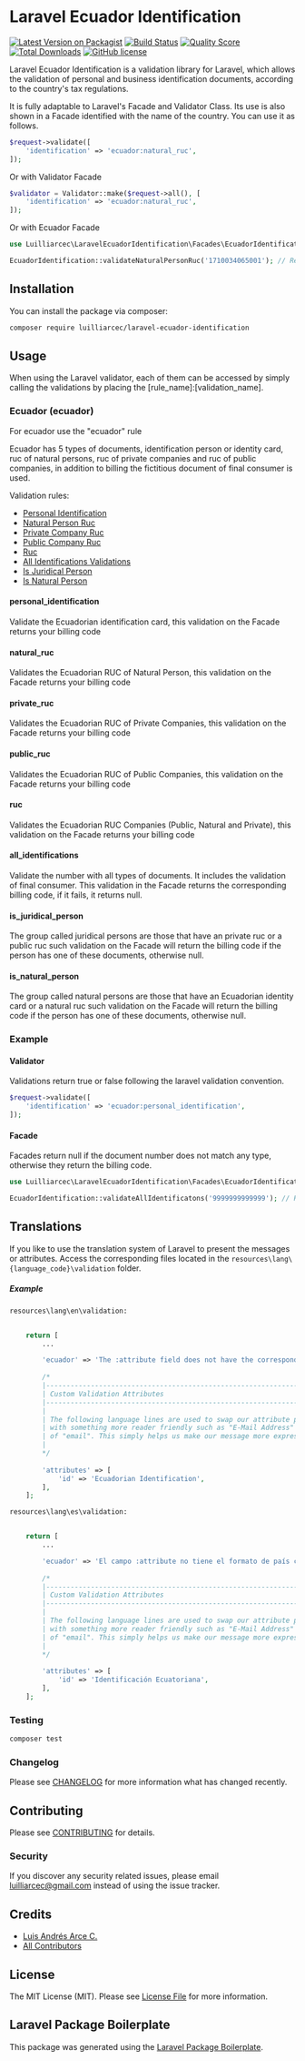 # Laravel Ecuador Identification

[![Latest Version on Packagist](https://img.shields.io/packagist/v/luilliarcec/laravel-ecuador-identification.svg)](https://packagist.org/packages/luilliarcec/laravel-ecuador-identification)
[![Build Status](https://img.shields.io/travis/luilliarcec/laravel-ecuador-identification/master.svg)](https://travis-ci.org/luilliarcec/laravel-ecuador-identification)
[![Quality Score](https://img.shields.io/scrutinizer/g/luilliarcec/laravel-ecuador-identification)](https://scrutinizer-ci.com/g/luilliarcec/laravel-ecuador-identification)
[![Total Downloads](https://img.shields.io/packagist/dt/luilliarcec/laravel-ecuador-identification)](https://packagist.org/packages/luilliarcec/laravel-ecuador-identification)
[![GitHub license](https://img.shields.io/github/license/luilliarcec/laravel-ecuador-identification.svg)](https://github.com/luilliarcec/laravel-ecuador-identification/blob/master/LICENSE.md)

Laravel Ecuador Identification is a validation library for Laravel, which allows the validation of personal and business identification documents, according to the country's tax regulations.

It is fully adaptable to Laravel's Facade and Validator Class. Its use is also shown in a Facade identified with the name of the country. You can use it as follows.

```php
$request->validate([
    'identification' => 'ecuador:natural_ruc',
]);
```

Or with Validator Facade

```php
$validator = Validator::make($request->all(), [
    'identification' => 'ecuador:natural_ruc',
]);
```

Or with Ecuador Facade

```php
use Luilliarcec\LaravelEcuadorIdentification\Facades\EcuadorIdentification;

EcuadorIdentification::validateNaturalPersonRuc('1710034065001'); // Return null or string code
```

## Installation

You can install the package via composer:

```bash
composer require luilliarcec/laravel-ecuador-identification
```

## Usage

When using the Laravel validator, each of them can be accessed by simply calling the validations by placing the [rule_name]:[validation_name].

### Ecuador (ecuador)

For ecuador use the "ecuador" rule

Ecuador has 5 types of documents, identification person or identity card, ruc of natural persons, ruc of private companies and ruc of public companies, in addition to billing the fictitious document of final consumer is used.

Validation rules:
* [Personal Identification](#rule-personal_identification)
* [Natural Person Ruc](#rule-natural_ruc)
* [Private Company Ruc](#rule-private_ruc)
* [Public Company Ruc](#rule-public_ruc)
* [Ruc](#rule-ruc)
* [All Identifications Validations](#rule-all_identifications)
* [Is Juridical Person](#rule-is_juridical_person)
* [Is Natural Person](#rule-is_natural_person)

<a name="rule-personal_identification"></a>
#### personal_identification
Validate the Ecuadorian identification card, this validation on the Facade returns your billing code

<a name="rule-natural_ruc"></a>
#### natural_ruc
Validates the Ecuadorian RUC of Natural Person, this validation on the Facade returns your billing code

<a name="rule-private_ruc"></a>
#### private_ruc
Validates the Ecuadorian RUC of Private Companies, this validation on the Facade returns your billing code

<a name="rule-public_ruc"></a>
#### public_ruc
Validates the Ecuadorian RUC of Public Companies, this validation on the Facade returns your billing code

<a name="rule-ruc"></a>
#### ruc
Validates the Ecuadorian RUC Companies (Public, Natural and Private), this validation on the Facade returns your billing code

<a name="rule-all_identifications"></a>
#### all_identifications
Validate the number with all types of documents. It includes the validation of final consumer. This validation in the Facade returns the corresponding billing code, if it fails, it returns null.

<a name="rule-is_juridical_person"></a>
#### is_juridical_person
The group called juridical persons are those that have an private ruc or a public ruc such validation on the Facade will return the billing code if the person has one of these documents, otherwise null.

<a name="rule-is_natural_person"></a>
#### is_natural_person
The group called natural persons are those that have an Ecuadorian identity card or a natural ruc such validation on the Facade will return the billing code if the person has one of these documents, otherwise null.

### Example
#### Validator

Validations return true or false following the laravel validation convention.

```php
$request->validate([
    'identification' => 'ecuador:personal_identification',
]);
```

#### Facade

Facades return null if the document number does not match any type, otherwise they return the billing code.

```php
use Luilliarcec\LaravelEcuadorIdentification\Facades\EcuadorIdentification;

EcuadorIdentification::validateAllIdentificatons('9999999999999'); // Return '07' => Final Consumer
```

## Translations

If you like to use the translation system of Laravel to present the messages or attributes. Access the corresponding 
files located in the ``resources\lang\{language_code}\validation`` folder.

##### Example
``resources\lang\en\validation:``
```php
    
    return [
        ...

        'ecuador' => 'The :attribute field does not have the corresponding country format. (Ecuador)',
    
        /*
        |--------------------------------------------------------------------------
        | Custom Validation Attributes
        |--------------------------------------------------------------------------
        |
        | The following language lines are used to swap our attribute placeholder
        | with something more reader friendly such as "E-Mail Address" instead
        | of "email". This simply helps us make our message more expressive.
        |
        */
    
        'attributes' => [
            'id' => 'Ecuadorian Identification',
        ],
    ];
```

``resources\lang\es\validation:``
```php
    
    return [
        ...

        'ecuador' => 'El campo :attribute no tiene el formato de país correspondiente. (Ecuador)',
    
        /*
        |--------------------------------------------------------------------------
        | Custom Validation Attributes
        |--------------------------------------------------------------------------
        |
        | The following language lines are used to swap our attribute placeholder
        | with something more reader friendly such as "E-Mail Address" instead
        | of "email". This simply helps us make our message more expressive.
        |
        */
    
        'attributes' => [
            'id' => 'Identificación Ecuatoriana',
        ],
    ];
```


### Testing

``` bash
composer test
```

### Changelog

Please see [CHANGELOG](CHANGELOG.md) for more information what has changed recently.

## Contributing

Please see [CONTRIBUTING](CONTRIBUTING.md) for details.

### Security

If you discover any security related issues, please email luilliarcec@gmail.com instead of using the issue tracker.

## Credits

- [Luis Andrés Arce C.](https://github.com/luilliarcec)
- [All Contributors](../../contributors)

## License

The MIT License (MIT). Please see [License File](LICENSE.md) for more information.

## Laravel Package Boilerplate

This package was generated using the [Laravel Package Boilerplate](https://laravelpackageboilerplate.com).
